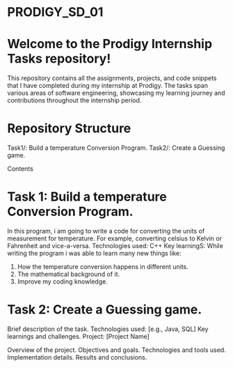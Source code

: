 # PRODIGY_SD_01
# Welcome to the Prodigy Internship Tasks repository! 
This repository contains all the assignments, projects, and code snippets that I have completed during my internship at Prodigy. The tasks span various areas of software engineering, showcasing my learning journey and contributions throughout the internship period.

# Repository Structure
Task1/: Build a temperature Conversion Program.
Task2/: Create a Guessing game.


Contents
# Task 1: Build a temperature Conversion Program.
In this program, i am going to write a code for converting the units of measurement for temperature. For example, converting celsius to Kelvin or Fahrenheit and vice-a-versa.
Technologies used: C++
Key learningS: While writing the program i was able to learn many new things like:
1. How the temperature conversion happens in different units.
2. The mathematical background of it.
3. Improve my coding knowledge.


# Task 2: Create a Guessing game.

Brief description of the task.
Technologies used: [e.g., Java, SQL]
Key learnings and challenges.
Project: [Project Name]

Overview of the project.
Objectives and goals.
Technologies and tools used.
Implementation details.
Results and conclusions.
